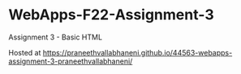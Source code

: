 # WebApps-F22-Assignment-3
Assignment 3 - Basic HTML

Hosted at <https://praneethvallabhaneni.github.io/44563-webapps-assignment-3-praneethvallabhaneni/>
